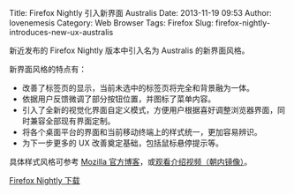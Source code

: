 Title: Firefox Nightly 引入新界面 Australis
Date: 2013-11-19 09:53
Author: lovenemesis
Category: Web Browser
Tags: Firefox
Slug: firefox-nightly-introduces-new-ux-australis

新近发布的 Firefox Nightly 版本中引入名为 Australis 的新界面风格。

新界面风格的特点有：

-   改善了标签页的显示，当前未选中的标签页将完全和背景融为一体。
-   依据用户反馈微调了部分按钮位置，并图标了菜单内容。
-   引入了全新的视觉化界面自定义模式，方便用户根据喜好调整浏览器界面，同时兼容全部现有界面定制。
-   将各个桌面平台的界面和当前移动终端上的样式统一，更加容易辨识。
-   为下一步更多的 UX 改善奠定基础，包括鼠标悬停提示等。

具体样式风格可参考 [Mozilla
官方博客](https://blog.mozilla.org/ux/2013/11/australis-is-landing-in-firefox-nightly/)，或[观看介绍视频（朝内镜像）](http://v.youku.com/v_show/id_XNjM2NjY4MjI4.html)。

[Firefox Nightly 下载](http://nightly.mozilla.org/)
